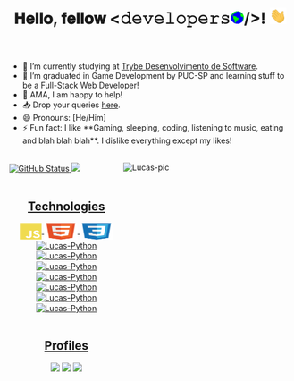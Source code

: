 <h1 align="center">
  
  𝐇𝐞𝐥𝐥𝐨, 𝐟𝐞𝐥𝐥𝐨𝐰 <𝚍𝚎𝚟𝚎𝚕𝚘𝚙𝚎𝚛𝚜<img src="assets/Earth.gif" width="24px">/>! <img src="assets/Hi.gif" width="30px">
</h1>
<br>
<div>  
<ul>
  <li>🔭 I’m currently studying at <a target="_blank" href="https://www.betrybe.com">Trybe Desenvolvimento de Software</a>.</li>
  <li> 🌱 I’m graduated in Game Development by PUC-SP and learning stuff to be a Full-Stack Web Developer!</li>
  <li>💬 AMA, I am happy to help!</li>
  <li>📥 Drop your queries <a target="_blank" href="https://mailhide.io/e/nljcMmeV">here</a>.</li>
  <li>😄 Pronouns: [He/Him]</li>
  <li>⚡ Fun fact: I like **Gaming, sleeping, coding, listening to music, eating and blah blah blah**. I dislike everything except my likes!
</li>
</ul>
  
  <br>
</div>
<div>
  <img align="right" alt="Lucas-pic" height="445" width = "300"src="https://64.media.tumblr.com/d7b70051b57cef7f4acc925a83b02fc1/tumblr_oubx4rwPJN1wqr4kfo1_400.gifv"> 
  <a href="https://github.com/lucasLVF">
  <img height="200em"src = "https://github-readme-stats.lostgirljourney.vercel.app/api?username=lucasLVF&bg_color=-45,25132E,008080,61A9A6,C5D6B5,98BE85&title_color=99e8e6&text_color=ffffff&hide_border=true&show_icons=true&count_private=true" alt="GitHub Status" />
    <img width="509em" src = "https://github-readme-stats.vercel.app/api/top-langs/?username=lucasLVF&layout=compact&bg_color=-45,25132E,008080,61A9A6,C5D6B5,98BE85&title_color=99e8e6&text_color=ffffff&hide_border=true&show_icons=true&count_private=true"/>    
</div>
  <br>
  
<div align="center" style="display: inline_block">
  <h2> Technologies </h1>
  <img align="center" alt="Lucas-Js" height="30" width="40" src="https://raw.githubusercontent.com/devicons/devicon/master/icons/javascript/javascript-plain.svg">
  <img align="center" alt="Lucas-HTML" height="30" width="60" src="https://raw.githubusercontent.com/devicons/devicon/master/icons/html5/html5-original.svg">
  <img align="center" alt="Lucas-CSS" height="30" width="60" src="https://raw.githubusercontent.com/devicons/devicon/master/icons/css3/css3-original.svg">
  <img align="center" alt="Lucas-Python" height="30" width="60" src="https://cdn.jsdelivr.net/gh/devicons/devicon/icons/csharp/csharp-original.svg" />     
  <img align="center" alt="Lucas-Python" height="30" width="60" src="https://cdn.jsdelivr.net/gh/devicons/devicon/icons/github/github-original.svg" />
  
  <img align="center" alt="Lucas-Python" height="30" width="60" src="https://cdn.jsdelivr.net/gh/devicons/devicon/icons/jest/jest-plain.svg" />
 
  <img align="center" alt="Lucas-Python" height="30" width="60" src="https://cdn.jsdelivr.net/gh/devicons/devicon/icons/photoshop/photoshop-plain.svg" />
  
  <img align="center" alt="Lucas-Python" height="30" width="60" src="https://cdn.jsdelivr.net/gh/devicons/devicon/icons/unity/unity-original.svg" />
  
  
  <img align="center" alt="Lucas-Python" height="30" width="60" src="https://cdn.jsdelivr.net/gh/devicons/devicon/icons/visualstudio/visualstudio-plain.svg" />
          
  
  <img align="center" alt="Lucas-Python" height="30" width="60" src="https://cdn.jsdelivr.net/gh/devicons/devicon/icons/blender/blender-original.svg" />
          
                                          
  
</div>

<br>
<div> 
 <div align="center" style:"dislpay": inline_block"> <h2> Profiles </h2> <div>
  <a href="https://www.linkedin.com/in/lucas-viana-ferreira-b6636920a/" target="_blank"><img src="https://img.shields.io/badge/-LinkedIn-%230077B5?style=for-the-badge&logo=linkedin&logoColor=white" target="_blank"></a> 
    <a href = "mailto:lucasviana300@hotmail.com"><img src="https://img.shields.io/badge/Gmail-D14836?style=for-the-badge&logo=gmail&logoColor=white" target="_blank"></a>
  <a href="https://www.instagram.com/lu_vianaf/" target="_blank"><img src="https://img.shields.io/badge/-Instagram-%23E4405F?style=for-the-badge&logo=instagram&logoColor=white" target="_blank"></a>
  
  
</div>
